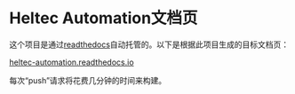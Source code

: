 # Heltec Automation文档页

这个项目是通过[readthedocs](https://readthedocs.org/)自动托管的。以下是根据此项目生成的目标文档页：

[heltec-automation.readthedocs.io](https://heltec-automation.readthedocs.io/)



每次“push”请求将花费几分钟的时间来构建。
